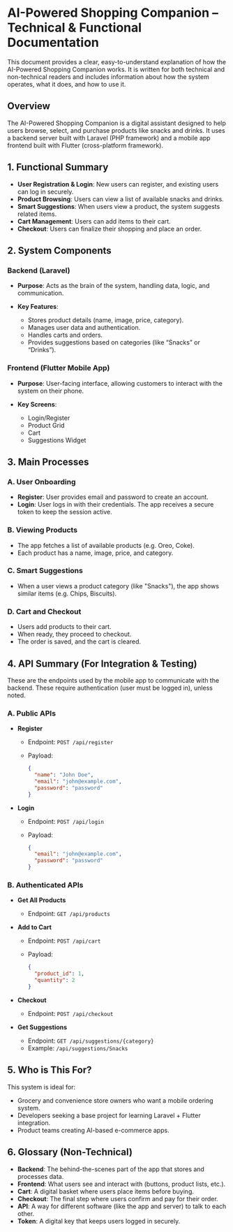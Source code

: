 # AI-Powered Shopping Companion – Technical & Functional Documentation

This document provides a clear, easy-to-understand explanation of how the AI-Powered Shopping Companion works. It is written for both technical and non-technical readers and includes information about how the system operates, what it does, and how to use it.



## Overview

The AI-Powered Shopping Companion is a digital assistant designed to help users browse, select, and purchase products like snacks and drinks. It uses a backend server built with Laravel (PHP framework) and a mobile app frontend built with Flutter (cross-platform framework).



## 1. Functional Summary

* **User Registration & Login**: New users can register, and existing users can log in securely.
* **Product Browsing**: Users can view a list of available snacks and drinks.
* **Smart Suggestions**: When users view a product, the system suggests related items.
* **Cart Management**: Users can add items to their cart.
* **Checkout**: Users can finalize their shopping and place an order.



## 2. System Components

### Backend (Laravel)

* **Purpose**: Acts as the brain of the system, handling data, logic, and communication.
* **Key Features**:

  * Stores product details (name, image, price, category).
  * Manages user data and authentication.
  * Handles carts and orders.
  * Provides suggestions based on categories (like “Snacks” or “Drinks”).

### Frontend (Flutter Mobile App)

* **Purpose**: User-facing interface, allowing customers to interact with the system on their phone.
* **Key Screens**:

  * Login/Register
  * Product Grid
  * Cart
  * Suggestions Widget



## 3. Main Processes

### A. User Onboarding

* **Register**: User provides email and password to create an account.
* **Login**: User logs in with their credentials. The app receives a secure token to keep the session active.

### B. Viewing Products

* The app fetches a list of available products (e.g. Oreo, Coke).
* Each product has a name, image, price, and category.

### C. Smart Suggestions

* When a user views a product category (like "Snacks"), the app shows similar items (e.g. Chips, Biscuits).

### D. Cart and Checkout

* Users add products to their cart.
* When ready, they proceed to checkout.
* The order is saved, and the cart is cleared.



## 4. API Summary (For Integration & Testing)

These are the endpoints used by the mobile app to communicate with the backend. These require authentication (user must be logged in), unless noted.

### A. Public APIs

* **Register**

  * Endpoint: `POST /api/register`
  * Payload:

    ```json
    {
      "name": "John Doe",
      "email": "john@example.com",
      "password": "password"
    }
    ```

* **Login**

  * Endpoint: `POST /api/login`
  * Payload:

    ```json
    {
      "email": "john@example.com",
      "password": "password"
    }
    ```

### B. Authenticated APIs

* **Get All Products**

  * Endpoint: `GET /api/products`

* **Add to Cart**

  * Endpoint: `POST /api/cart`
  * Payload:

    ```json
    {
      "product_id": 1,
      "quantity": 2
    }
    ```

* **Checkout**

  * Endpoint: `POST /api/checkout`

* **Get Suggestions**

  * Endpoint: `GET /api/suggestions/{category}`
  * Example: `/api/suggestions/Snacks`



## 5. Who is This For?

This system is ideal for:

* Grocery and convenience store owners who want a mobile ordering system.
* Developers seeking a base project for learning Laravel + Flutter integration.
* Product teams creating AI-based e-commerce apps.



## 6. Glossary (Non-Technical)

* **Backend**: The behind-the-scenes part of the app that stores and processes data.
* **Frontend**: What users see and interact with (buttons, product lists, etc.).
* **Cart**: A digital basket where users place items before buying.
* **Checkout**: The final step where users confirm and pay for their order.
* **API**: A way for different software (like the app and server) to talk to each other.
* **Token**: A digital key that keeps users logged in securely.
